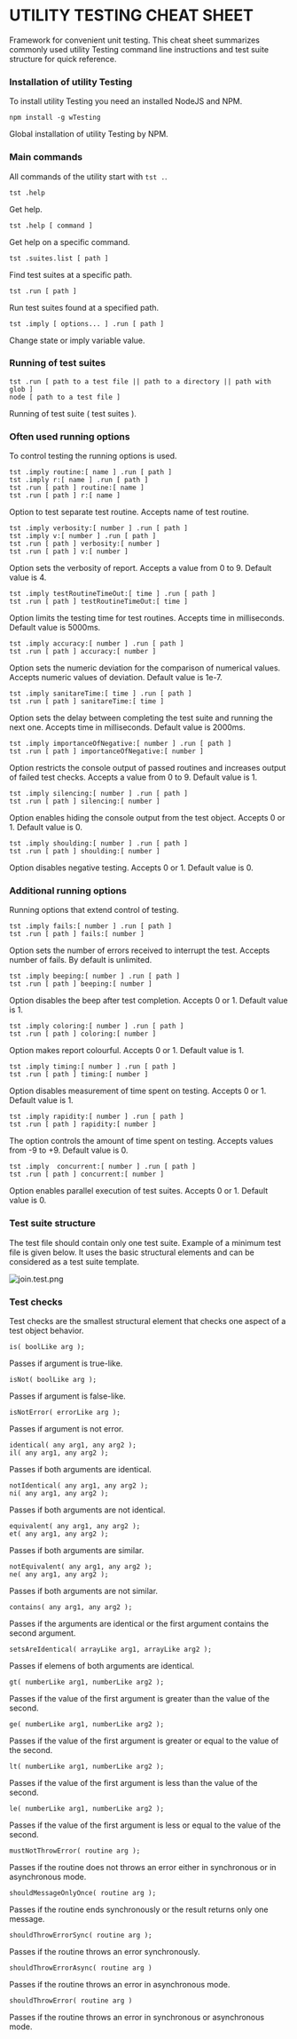 # UTILITY TESTING CHEAT SHEET

Framework for convenient unit testing. This cheat sheet summarizes commonly used utility Testing command line instructions and test suite structure for quick reference.

### Installation of utility Testing

To install utility Testing you need an installed NodeJS and NPM.

```
npm install -g wTesting
```

Global installation of utility Testing by NPM.

### Main commands

All commands of the utility start with `tst .`.

```
tst .help
```

Get help.

```
tst .help [ command ]
```

Get help on a specific command.

```
tst .suites.list [ path ]
```

Find test suites at a specific path.

```
tst .run [ path ]
```

Run test suites found at a specified path.

```
tst .imply [ options... ] .run [ path ]
```

Change state or imply variable value.

### Running of test suites

```
tst .run [ path to a test file || path to a directory || path with glob ]
node [ path to a test file ]
```

Running of test suite ( test suites ).

### Often used running options

To control testing the running options is used.

```
tst .imply routine:[ name ] .run [ path ]
tst .imply r:[ name ] .run [ path ]
tst .run [ path ] routine:[ name ]
tst .run [ path ] r:[ name ]
```

Option to test separate test routine. Accepts name of test routine.

```
tst .imply verbosity:[ number ] .run [ path ]
tst .imply v:[ number ] .run [ path ]
tst .run [ path ] verbosity:[ number ]
tst .run [ path ] v:[ number ]
```

Option sets the verbosity of report. Accepts a value from 0 to 9. Default value is 4.

```
tst .imply testRoutineTimeOut:[ time ] .run [ path ]
tst .run [ path ] testRoutineTimeOut:[ time ]
```

Option limits the testing time for test routines. Accepts time in milliseconds. Default value is 5000ms.

```
tst .imply accuracy:[ number ] .run [ path ]
tst .run [ path ] accuracy:[ number ]
```

Option sets the numeric deviation for the comparison of numerical values. Accepts numeric values of deviation. Default value is 1e-7.

```
tst .imply sanitareTime:[ time ] .run [ path ]
tst .run [ path ] sanitareTime:[ time ]
```

Option sets the delay between completing the test suite and running the next one. Accepts time in milliseconds. Default value is 2000ms.

```
tst .imply importanceOfNegative:[ number ] .run [ path ]
tst .run [ path ] importanceOfNegative:[ number ]
```

Option restricts the console output of passed routines and increases output of failed test checks. Accepts a value from 0 to 9. Default value is 1.

```
tst .imply silencing:[ number ] .run [ path ]
tst .run [ path ] silencing:[ number ]
```

Option enables hiding the console output from the test object. Accepts 0 or 1. Default value is 0.

```
tst .imply shoulding:[ number ] .run [ path ]
tst .run [ path ] shoulding:[ number ]
```

Option disables negative testing. Accepts 0 or 1. Default value is 0.

### Additional running options

Running options that extend control of testing.

```
tst .imply fails:[ number ] .run [ path ]
tst .run [ path ] fails:[ number ]
```

Option sets the number of errors received to interrupt the test. Accepts number of fails. By default is unlimited.

```
tst .imply beeping:[ number ] .run [ path ]
tst .run [ path ] beeping:[ number ]
```

Option disables the beep after test completion. Accepts 0 or 1. Default value is 1.

```
tst .imply coloring:[ number ] .run [ path ]
tst .run [ path ] coloring:[ number ]
```

Option makes report colourful. Accepts 0 or 1. Default value is 1.

```
tst .imply timing:[ number ] .run [ path ]
tst .run [ path ] timing:[ number ]
```

Option disables measurement of time spent on testing. Accepts 0 or 1. Default value is 1.

```
tst .imply rapidity:[ number ] .run [ path ]
tst .run [ path ] rapidity:[ number ]
```

The option controls the amount of time spent on testing. Accepts values from -9 to +9. Default value is 0.

```
tst .imply  concurrent:[ number ] .run [ path ]
tst .run [ path ] concurrent:[ number ]
```

Option enables parallel execution of test suites. Accepts 0 or 1. Default value is 0.

### Test suite structure

The test file should contain only one test suite.
Example of a minimum test file is given below. It uses the basic structural elements and can be considered as a test suite template.

![join.test.png](../../images/join.test.png)

### Test checks

Test checks are the smallest structural element that checks one aspect of a test object behavior.

```
is( boolLike arg );
```

Passes if argument is true-like.

```
isNot( boolLike arg );
```

Passes  if argument is false-like.

```
isNotError( errorLike arg );
```

Passes if argument is not error.

```
identical( any arg1, any arg2 );
il( any arg1, any arg2 );
```

Passes if both arguments are identical.

```
notIdentical( any arg1, any arg2 );
ni( any arg1, any arg2 );
```

Passes if both arguments are not identical.

```
equivalent( any arg1, any arg2 );
et( any arg1, any arg2 );
```

Passes if both arguments are similar.

```
notEquivalent( any arg1, any arg2 );
ne( any arg1, any arg2 );
```

Passes if both arguments are not similar.

```
contains( any arg1, any arg2 );
```

Passes if the arguments are identical or the first argument contains the second argument.

```
setsAreIdentical( arrayLike arg1, arrayLike arg2 );
```

Passes if elemens of both arguments are identical.

```
gt( numberLike arg1, numberLike arg2 );
```

Passes if the value of the first argument is greater than the value of the second.

```
ge( numberLike arg1, numberLike arg2 );
```

Passes if the value of the first argument is greater or equal to the value of the second.

```
lt( numberLike arg1, numberLike arg2 );
```

Passes if the value of the first argument is less than the value of the second.

```
le( numberLike arg1, numberLike arg2 );
```
Passes if the value of the first argument is less or equal to the value of the second.

```
mustNotThrowError( routine arg );
```

Passes if the routine does not throws an error either in synchronous or in asynchronous mode.

```
shouldMessageOnlyOnce( routine arg );
```

Passes if the routine ends synchronously or the result returns only one message.

```
shouldThrowErrorSync( routine arg );
```

Passes if the routine throws an error synchronously.

```
shouldThrowErrorAsync( routine arg )
```

Passes if the routine throws an error in asynchronous mode.

```
shouldThrowError( routine arg )
```

Passes if the routine throws an error in synchronous or asynchronous mode.
